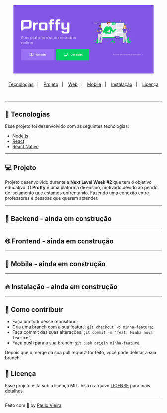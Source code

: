 <h1 align="center">
  <img alt="Proffy"src="screenshots/proffy.png" width="450px" />
</h1>

<p align="center">
  <a href="#-tecnologias">Tecnologias</a>&nbsp;&nbsp;&nbsp;|&nbsp;&nbsp;&nbsp;
  <a href="#-projeto">Projeto</a>&nbsp;&nbsp;&nbsp;|&nbsp;&nbsp;&nbsp;
  <a href="https://nlw2-proffy-tau.vercel.app/">Web</a>&nbsp;&nbsp;&nbsp;|&nbsp;&nbsp;&nbsp;
  <a href="#-mobile">Mobile</a>&nbsp;&nbsp;&nbsp;|&nbsp;&nbsp;&nbsp;
  <a href="#-instalação">Instalação</a>&nbsp;&nbsp;&nbsp;|&nbsp;&nbsp;&nbsp;
  <a href="#-licença">Licença</a>
</p>

<br>


---

## 🚀 Tecnologias

Esse projeto foi desenvolvido com as seguintes tecnologias:

- [Node.js](https://nodejs.org/en/)
- [React](https://reactjs.org)
- [React Native](https://facebook.github.io/react-native/)

---

## 💻 Projeto
Projeto desenvolvido durante a <strong>Next Level Week #2</strong> que tem o objetivo educativo.
O <strong>Proffy</strong> é uma plaforma de ensino, motivado devido ao perído de isolamento que estamos enfrentando. Fazendo uma conexão entre professores e pessoas que querem aprender.

---

## 🔨 Backend - ainda em construção

---

## 🌐 Frontend - ainda em construção

---

## 📱 Mobile - ainda em construção
<!-- <h1 align="center">
    <img alt="Proffy Mobile" src="screenshots/mobile.gif" />
</h1> -->
---

## 🔥 Instalação - ainda em construção

<!-- ```bash
# Clone este repositório
$ git clone git@github.com:paulorcvieira/nlw2-proffy.git

# Navegue em cada pasta: server / web / mobile e instale as depedências:
$ yarn install

# Navegue até a pasta server e execute os seguintes comandos:
$ yarn sequelize db:migrate
$ yarn sequelize db:seed:all

# Depois disso, entre na pasta web e execute o comando:
$ yarn start

# E finalmente, entre na pasta mobile e execunte o comando:
$ expo start

```-->
---


## 🤔 Como contribuir

- Faça um fork desse repositório;
- Cria uma branch com a sua feature: `git checkout -b minha-feature`;
- Faça commit das suas alterações: `git commit -m 'feat: Minha nova feature'`;
- Faça push para a sua branch: `git push origin minha-feature`.

Depois que o merge da sua pull request for feito, você pode deletar a sua branch.


## 🧾 Licença

Esse projeto está sob a licença MIT. Veja o arquivo [LICENSE](LICENSE.md) para mais detalhes.

---

Feito com 💜 by [Paulo Vieira](https://www.linkedin.com/in/paulorcvieira/)
